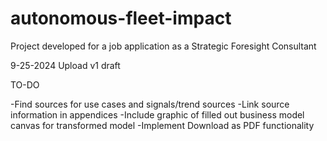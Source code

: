 # autonomous-fleet-impact
Project developed for a job application as a Strategic Foresight Consultant

9-25-2024
Upload v1 draft

TO-DO

-Find sources for use cases and signals/trend sources
-Link source information in appendices
-Include graphic of filled out business model canvas for transformed model
-Implement Download as PDF functionality

